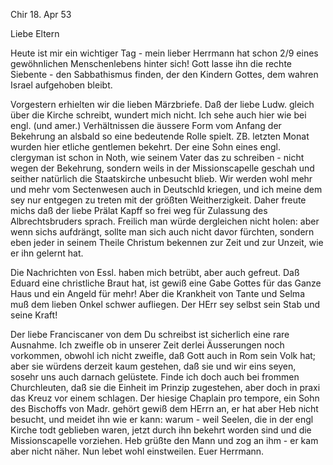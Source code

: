  Chir 18. Apr 53

Liebe Eltern

Heute ist mir ein wichtiger Tag - mein lieber Herrmann hat schon 2/9 eines gewöhnlichen Menschenlebens hinter sich! Gott lasse ihn die rechte Siebente - den Sabbathismus finden, der den Kindern Gottes, dem wahren Israel aufgehoben bleibt.

Vorgestern erhielten wir die lieben Märzbriefe. Daß der liebe Ludw. gleich über die Kirche schreibt, wundert mich nicht. Ich sehe auch hier wie bei engl. (und amer.) Verhältnissen die äussere Form vom Anfang der Bekehrung an alsbald so eine bedeutende Rolle spielt. ZB. letzten Monat wurden hier etliche gentlemen bekehrt. Der eine Sohn eines engl. clergyman ist schon in Noth, wie seinem Vater das zu schreiben - nicht wegen der Bekehrung, sondern weils in der Missionscapelle geschah und seither natürlich die Staatskirche unbesucht blieb. Wir werden wohl mehr und mehr vom Sectenwesen auch in Deutschld kriegen, und ich meine dem sey nur entgegen zu treten mit der größten Weitherzigkeit. Daher freute michs daß der liebe Prälat Kapff so frei weg für Zulassung des Albrechtsbruders sprach. Freilich man würde dergleichen nicht holen: aber wenn sichs aufdrängt, sollte man sich auch nicht davor fürchten, sondern eben jeder in seinem Theile Christum bekennen zur Zeit und zur Unzeit, wie er ihn gelernt hat.

Die Nachrichten von Essl. haben mich betrübt, aber auch gefreut. Daß Eduard eine christliche Braut hat, ist gewiß eine Gabe Gottes für das Ganze Haus und ein Angeld für mehr! Aber die Krankheit von Tante und Selma muß dem lieben Onkel schwer aufliegen. Der HErr sey selbst sein Stab und seine Kraft!

Der liebe Franciscaner von dem Du schreibst ist sicherlich eine rare Ausnahme. Ich zweifle ob in unserer Zeit derlei Äusserungen noch vorkommen, obwohl ich nicht zweifle, daß Gott auch in Rom sein Volk hat; aber sie würdens derzeit kaum gestehen, daß sie und wir eins seyen, sosehr uns auch darnach gelüstete. Finde ich doch auch bei frommen Churchleuten, daß sie die Einheit im Prinzip zugestehen, aber doch in praxi das Kreuz vor einem schlagen. Der hiesige Chaplain pro tempore, ein Sohn des Bischoffs von Madr. gehört gewiß dem HErrn an, er hat aber Heb nicht besucht, und meidet ihn wie er kann: warum - weil Seelen, die in der engl Kirche todt geblieben waren, jetzt durch ihn bekehrt worden sind und die Missionscapelle vorziehen. Heb grüßte den Mann und zog an ihm - er kam aber nicht näher. 
Nun lebet wohl einstweilen.
 Euer Herrmann.

